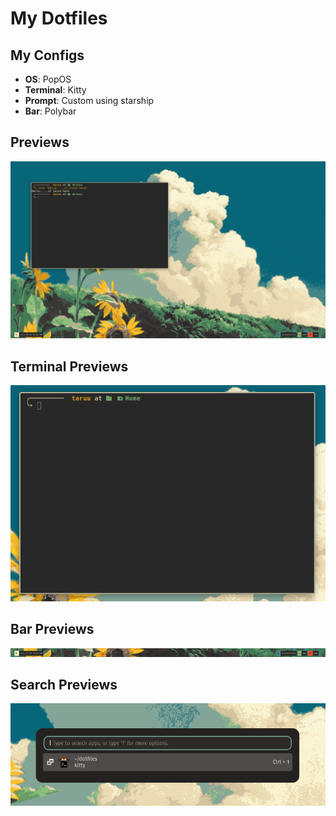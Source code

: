 # My Dotfiles

## My Configs

- **OS**: PopOS
- **Terminal**: Kitty
- **Prompt**: Custom using starship
- **Bar**: Polybar

## Previews

![preview](./media/20th_july.png)

## Terminal Previews

![terminal](./media/terminal_20th_July.png)

## Bar Previews

![polybar](./media/bar_20th_july.png)

## Search Previews

![default_search](./media/search_20th_july.png)
